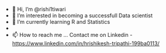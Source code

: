 - 👋 Hi, I’m @rishi1tiwari
- 👀 I’m interested in becoming a successfull Data scientist
- 🌱 I’m currently learning R and Statistics
- 
- 📫 How to reach me ...
Contact me on Linkedin - https://www.linkedin.com/in/hrishikesh-tripathi-199ba0113/
<!---
rishi1tiwari/rishi1tiwari is a ✨ special ✨ repository because its `README.md` (this file) appears on your GitHub profile.
You can click the Preview link to take a look at your changes.
--->

